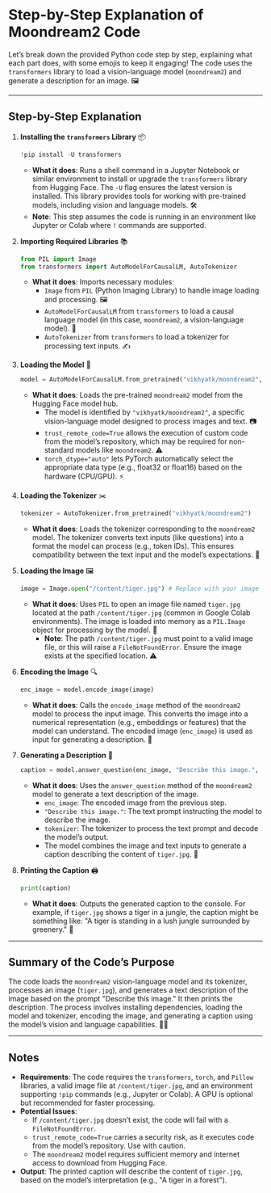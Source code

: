 # Step-by-Step Explanation of Moondream2 Code

Let’s break down the provided Python code step by step, explaining what each part does, with some emojis to keep it engaging! The code uses the `transformers` library to load a vision-language model (`moondream2`) and generate a description for an image. 🖼️

---

## Step-by-Step Explanation

1. **Installing the `transformers` Library** 📦  
   ```python
   !pip install -U transformers
   ```
   - **What it does**: Runs a shell command in a Jupyter Notebook or similar environment to install or upgrade the `transformers` library from Hugging Face. The `-U` flag ensures the latest version is installed. This library provides tools for working with pre-trained models, including vision and language models. 🛠️
   - **Note**: This step assumes the code is running in an environment like Jupyter or Colab where `!` commands are supported.

2. **Importing Required Libraries** 📚  
   ```python
   from PIL import Image
   from transformers import AutoModelForCausalLM, AutoTokenizer
   ```
   - **What it does**: Imports necessary modules:
     - `Image` from `PIL` (Python Imaging Library) to handle image loading and processing. 🖼️
     - `AutoModelForCausalLM` from `transformers` to load a causal language model (in this case, `moondream2`, a vision-language model). 🤖
     - `AutoTokenizer` from `transformers` to load a tokenizer for processing text inputs. ✍️

3. **Loading the Model** 🧠  
   ```python
   model = AutoModelForCausalLM.from_pretrained("vikhyatk/moondream2", trust_remote_code=True, torch_dtype="auto")
   ```
   - **What it does**: Loads the pre-trained `moondream2` model from the Hugging Face model hub.
     - The model is identified by `"vikhyatk/moondream2"`, a specific vision-language model designed to process images and text. 📷
     - `trust_remote_code=True` allows the execution of custom code from the model’s repository, which may be required for non-standard models like `moondream2`. ⚠️
     - `torch_dtype="auto"` lets PyTorch automatically select the appropriate data type (e.g., float32 or float16) based on the hardware (CPU/GPU). ⚡

4. **Loading the Tokenizer** ✂️  
   ```python
   tokenizer = AutoTokenizer.from_pretrained("vikhyatk/moondream2")
   ```
   - **What it does**: Loads the tokenizer corresponding to the `moondream2` model. The tokenizer converts text inputs (like questions) into a format the model can process (e.g., token IDs). This ensures compatibility between the text input and the model’s expectations. 📝

5. **Loading the Image** 🖼️  
   ```python
   image = Image.open("/content/tiger.jpg") # Replace with your image path
   ```
   - **What it does**: Uses `PIL` to open an image file named `tiger.jpg` located at the path `/content/tiger.jpg` (common in Google Colab environments). The image is loaded into memory as a `PIL.Image` object for processing by the model. 📂
     - **Note**: The path `/content/tiger.jpg` must point to a valid image file, or this will raise a `FileNotFoundError`. Ensure the image exists at the specified location. ⚠️

6. **Encoding the Image** 🔍  
   ```python
   enc_image = model.encode_image(image)
   ```
   - **What it does**: Calls the `encode_image` method of the `moondream2` model to process the input image. This converts the image into a numerical representation (e.g., embeddings or features) that the model can understand. The encoded image (`enc_image`) is used as input for generating a description. 🧮

7. **Generating a Description** 💬  
   ```python
   caption = model.answer_question(enc_image, "Describe this image.", tokenizer)
   ```
   - **What it does**: Uses the `answer_question` method of the `moondream2` model to generate a text description of the image.
     - `enc_image`: The encoded image from the previous step.
     - `"Describe this image."`: The text prompt instructing the model to describe the image.
     - `tokenizer`: The tokenizer to process the text prompt and decode the model’s output.
     - The model combines the image and text inputs to generate a caption describing the content of `tiger.jpg`. 📝

8. **Printing the Caption** 🖨️  
   ```python
   print(caption)
   ```
   - **What it does**: Outputs the generated caption to the console. For example, if `tiger.jpg` shows a tiger in a jungle, the caption might be something like: "A tiger is standing in a lush jungle surrounded by greenery." 🐅

---

## Summary of the Code’s Purpose
The code loads the `moondream2` vision-language model and its tokenizer, processes an image (`tiger.jpg`), and generates a text description of the image based on the prompt "Describe this image." It then prints the description. The process involves installing dependencies, loading the model and tokenizer, encoding the image, and generating a caption using the model’s vision and language capabilities. 🌄💬

---

## Notes
- **Requirements**: The code requires the `transformers`, `torch`, and `Pillow` libraries, a valid image file at `/content/tiger.jpg`, and an environment supporting `!pip` commands (e.g., Jupyter or Colab). A GPU is optional but recommended for faster processing.
- **Potential Issues**:
  - If `/content/tiger.jpg` doesn’t exist, the code will fail with a `FileNotFoundError`.
  - `trust_remote_code=True` carries a security risk, as it executes code from the model’s repository. Use with caution.
  - The `moondream2` model requires sufficient memory and internet access to download from Hugging Face.
- **Output**: The printed caption will describe the content of `tiger.jpg`, based on the model’s interpretation (e.g., "A tiger in a forest").